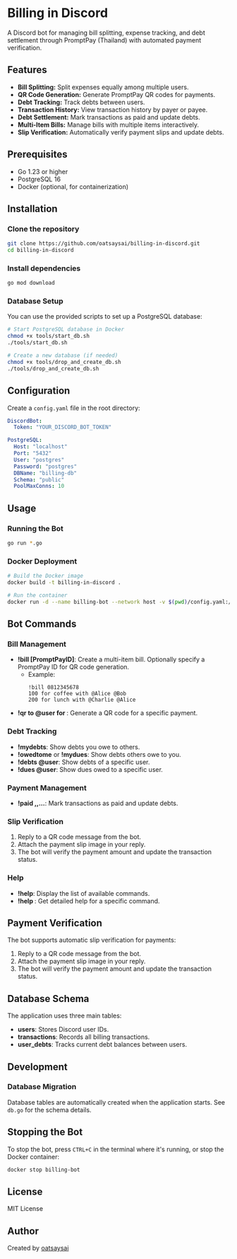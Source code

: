 # Billing in Discord

A Discord bot for managing bill splitting, expense tracking, and debt settlement through PromptPay (Thailand) with automated payment verification.

## Features

- **Bill Splitting:** Split expenses equally among multiple users.
- **QR Code Generation:** Generate PromptPay QR codes for payments.
- **Debt Tracking:** Track debts between users.
- **Transaction History:** View transaction history by payer or payee.
- **Debt Settlement:** Mark transactions as paid and update debts.
- **Multi-Item Bills:** Manage bills with multiple items interactively.
- **Slip Verification:** Automatically verify payment slips and update debts.

## Prerequisites

- Go 1.23 or higher
- PostgreSQL 16
- Docker (optional, for containerization)

## Installation

### Clone the repository

```bash
git clone https://github.com/oatsaysai/billing-in-discord.git
cd billing-in-discord
```

### Install dependencies

```bash
go mod download
```

### Database Setup

You can use the provided scripts to set up a PostgreSQL database:

```bash
# Start PostgreSQL database in Docker
chmod +x tools/start_db.sh
./tools/start_db.sh

# Create a new database (if needed)
chmod +x tools/drop_and_create_db.sh
./tools/drop_and_create_db.sh
```

## Configuration

Create a `config.yaml` file in the root directory:

```yaml
DiscordBot:
  Token: "YOUR_DISCORD_BOT_TOKEN"

PostgreSQL:
  Host: "localhost"
  Port: "5432"
  User: "postgres"
  Password: "postgres"
  DBName: "billing-db"
  Schema: "public"
  PoolMaxConns: 10
```

## Usage

### Running the Bot

```bash
go run *.go
```

### Docker Deployment

```bash
# Build the Docker image
docker build -t billing-in-discord .

# Run the container
docker run -d --name billing-bot --network host -v $(pwd)/config.yaml:/config.yaml billing-in-discord
```

## Bot Commands

### Bill Management

- **!bill [PromptPayID]**: Create a multi-item bill. Optionally specify a PromptPay ID for QR code generation.
  - Example:
    ```text
    !bill 0812345678
    100 for coffee with @Alice @Bob
    200 for lunch with @Charlie @Alice
    ```
- **!qr <amount> to @user for <description> <PromptPayID>**: Generate a QR code for a specific payment.

### Debt Tracking

- **!mydebts**: Show debts you owe to others.
- **!owedtome** or **!mydues**: Show debts others owe to you.
- **!debts @user**: Show debts of a specific user.
- **!dues @user**: Show dues owed to a specific user.

### Payment Management

- **!paid <TxID1>,<TxID2>,...**: Mark transactions as paid and update debts.

### Slip Verification

1. Reply to a QR code message from the bot.
2. Attach the payment slip image in your reply.
3. The bot will verify the payment amount and update the transaction status.

### Help

- **!help**: Display the list of available commands.
- **!help <command>**: Get detailed help for a specific command.

## Payment Verification

The bot supports automatic slip verification for payments:
1. Reply to a QR code message from the bot.
2. Attach the payment slip image in your reply.
3. The bot will verify the payment amount and update the transaction status.

## Database Schema

The application uses three main tables:
- **users**: Stores Discord user IDs.
- **transactions**: Records all billing transactions.
- **user_debts**: Tracks current debt balances between users.

## Development

### Database Migration

Database tables are automatically created when the application starts. See `db.go` for the schema details.

## Stopping the Bot

To stop the bot, press `CTRL+C` in the terminal where it's running, or stop the Docker container:

```bash
docker stop billing-bot
```

## License

MIT License

## Author

Created by [oatsaysai](https://github.com/oatsaysai)
